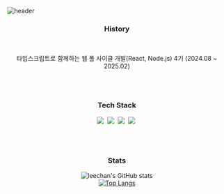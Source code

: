 ![header](https://capsule-render.vercel.app/api?type=venom&color=0:d5d4d0,1:d5d4d0,31:eeeeec,75:efeeec,100:e9e9e7&height=300&section=header&text=leechan&fontSize=60&animation=fadeIn)

<h3 align="center"> History </h3>
<br>
<p align="center">
   타입스크립트로 함께하는 웹 풀 사이클 개발(React, Node.js) 4기 (2024.08 ~ 2025.02)
</p>
<br>
<br>

<h3 align="center"> Tech Stack </h3>
<p align="center">
  <img src="https://img.shields.io/badge/React-61DAFB?style=flat-square&logo=react&logoColor=white"/></a>&nbsp 
  <img src="https://img.shields.io/badge/Javascript-fcd12a?style=flat-square&logo=javascript&logoColor=white"/></a>&nbsp 
  <img src="https://img.shields.io/badge/HTML-e34f26?style=flat-square&logo=html5&logoColor=white"/></a>&nbsp 
  <img src="https://img.shields.io/badge/CSS-1572B6?style=flat-square&logo=css3&logoColor=white"/></a>&nbsp 
</p>
<br>
<br>
<h3 align="center">Stats</h3>
<div align="center">

![leechan's GitHub stats](https://github-readme-stats.vercel.app/api?username=dlcks0601&show_icons=true&bg_color=ffffff&title_color=000000&text_color=000000&icon_color=000000&border_color=ffffff)
<br>
[![Top Langs](https://github-readme-stats.vercel.app/api/top-langs/?username=dlcks0601&layout=donut-vertical&bg_color=ffffff&title_color=000000&text_color=000000&icon_color=000000&border_color=ffffff)](https://github.com/anuraghazra/github-readme-stats)

</div>
